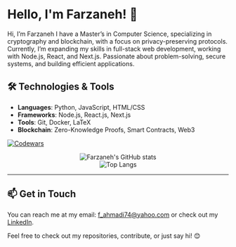# Hello, I'm Farzaneh! 👋

Hi, I’m Farzaneh
I have a Master’s in Computer Science, specializing in cryptography and blockchain, with a focus on privacy-preserving protocols. Currently, I’m expanding my skills in full-stack web development, working with Node.js, React, and Next.js. Passionate about problem-solving, secure systems, and building efficient applications.

## 🛠️ Technologies & Tools
- **Languages**: Python, JavaScript, HTML/CSS
- **Frameworks**: Node.js, React.js, Next.js
- **Tools**: Git, Docker, LaTeX
- **Blockchain**: Zero-Knowledge Proofs, Smart Contracts, Web3

<!-- ## 🌱 Current Projects -->
[![Codewars](https://www.codewars.com/users/Farzaneh%20Ahmadi/badges/micro)](https://www.codewars.com/users/Farzaneh%20Ahmadi)  

<div align="center">
  <img src="https://github-readme-stats.vercel.app/api?username=FarzanehAhmadi&show_icons=true&theme=radical&count_private=true" alt="Farzaneh's GitHub stats" />
  <br />
  <img src="https://github-readme-stats.vercel.app/api/top-langs/?username=FarzanehAhmadi&layout=compact&theme=radical" alt="Top Langs" />
  <br />


</div>

---


## 📫 Get in Touch
You can reach me at my email: f_ahmadi74@yahoo.com or check out my [LinkedIn](https://www.linkedin.com/in/farzanehahmadi).

Feel free to check out my repositories, contribute, or just say hi! 😊
